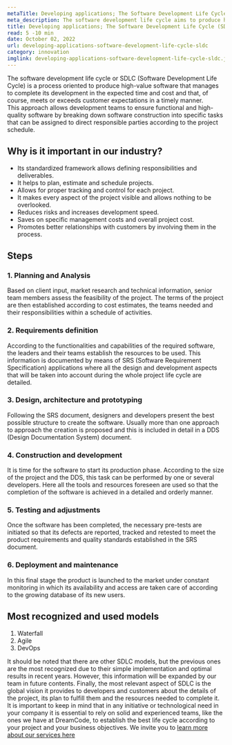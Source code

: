 ```yaml
---
metaTitle: Developing applications; The Software Development Life Cycle (SDLC)
meta_description: The software development life cycle aims to produce high-value software on expected time and cost to meet or exceed expectations.
title: Developing applications; The Software Development Life Cycle (SDLC)
read: 5 -10 min
date: October 02, 2022
url: developing-applications-software-development-life-cycle-sldc
category: innovation
imglink: developing-applications-software-development-life-cycle-sldc.jpg
---
```


The software development life cycle or SDLC (Software Development Life Cycle) is a process oriented to produce high-value software that manages to complete its development in the expected time and cost and that, of course, meets or exceeds customer expectations in a timely manner.  
This approach allows development teams to ensure functional and high-quality software by breaking down software construction into specific tasks that can be assigned to direct responsible parties according to the project schedule.

## Why is it important in our industry?

- Its standardized framework allows defining responsibilities and deliverables.
- It helps to plan, estimate and schedule projects.
- Allows for proper tracking and control for each project.
- It makes every aspect of the project visible and allows nothing to be overlooked.
- Reduces risks and increases development speed.
- Saves on specific management costs and overall project cost.
- Promotes better relationships with customers by involving them in the process.

## Steps

### 1. Planning and Analysis

Based on client input, market research and technical information, senior team members assess the feasibility of the project. The terms of the project are then established according to cost estimates, the teams needed and their responsibilities within a schedule of activities.

### 2. Requirements definition

According to the functionalities and capabilities of the required software, the leaders and their teams establish the resources to be used. This information is documented by means of SRS (Software Requirement Specification) applications where all the design and development aspects that will be taken into account during the whole project life cycle are detailed.

### 3. Design, architecture and prototyping

Following the SRS document, designers and developers present the best possible structure to create the software. Usually more than one approach to approach the creation is proposed and this is included in detail in a DDS (Design Documentation System) document.

### 4. Construction and development

It is time for the software to start its production phase. According to the size of the project and the DDS, this task can be performed by one or several developers. Here all the tools and resources foreseen are used so that the completion of the software is achieved in a detailed and orderly manner.

### 5. Testing and adjustments

Once the software has been completed, the necessary pre-tests are initiated so that its defects are reported, tracked and retested to meet the product requirements and quality standards established in the SRS document.

### 6. Deployment and maintenance

In this final stage the product is launched to the market under constant monitoring in which its availability and access are taken care of according to the growing database of its new users.

## Most recognized and used models

1. Waterfall
2. Agile
3. DevOps

It should be noted that there are other SDLC models, but the previous ones are the most recognized due to their simple implementation and optimal results in recent years. However, this information will be expanded by our team in future contents.
Finally, the most relevant aspect of SDLC is the global vision it provides to developers and customers about the details of the project, its plan to fulfill them and the resources needed to complete it. It is important to keep in mind that in any initiative or technological need in your company it is essential to rely on solid and experienced teams, like the ones we have at DreamCode, to establish the best life cycle according to your project and your business objectives. We invite you to [learn more about our services here](https://www.dreamcodesoft.com/services)
